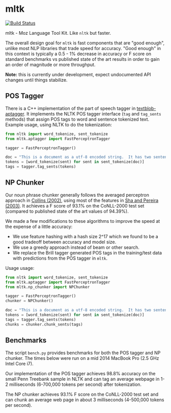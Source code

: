 mltk
====

[![Build Status](https://api.travis-ci.org/seomoz/mltk.png)](https://travis-ci.org/seomoz/mltk)

mltk - Moz Language Tool Kit.  Like `nltk` but faster.

The overall design goal for `mltk` is fast components that are "good enough",
unlike most NLP libraries that trade speed for accuracy.
"Good enough" in this context is typically a 0.5 - 1% decrease
in accuracy or F score on standard benchmarks vs published state
of the art results in order to gain an order of magnitude or more throughput.

**Note:** this is currently under development, expect undocumented API
changes until things stabilize.

POS Tagger
----------

There is a C++ implementation of the part of speech tagger in
[textblob-aptagger](https://github.com/sloria/textblob-aptagger).
It implements the NLTK POS tagger interface (`tag` and `tag_sents` methods)
that assign POS tags to word and sentence tokenized text.  Example usage,
using NLTK to do the tokenization:

```python
from nltk import word_tokenize, sent_tokenize
from mltk.aptagger import FastPerceptronTagger

tagger = FastPerceptronTagger()

doc = "This is a document as a utf-8 encoded string.  It has two sentences."
tokens = [word_tokenize(sent) for sent in sent_tokenize(doc)]
tags = tagger.tag_sents(tokens)
```

NP Chunker
----------

Our noun phrase chunker generally follows the averaged perceptron approach
in [Collins (2002)](http://scholar.google.com/scholar?hl=en&q=Discriminative+training+methods+for+hidden+Markov+models%3A+theory+and+experiments+with+perceptron+algorithms), using most of the features in
[Sha and Pereira (2003)](http://scholar.google.com/scholar?q=Shallow+Parsing+with+Conditional+Random+Fields).
It achieves a F score of 93.1% on the CoNLL-2000 test set (compared
to published state of the art values of 94.39%).

We made a few modifications to these algorithms to improve the speed
at the expense of a little accuracy:

* We use feature hashing with a hash size 2^17 which we found to be a good tradeoff between accuracy and model size.
* We use a greedy approach instead of beam or other search.
* We replace the Brill tagger generated POS tags in the training/test data with predictions from the POS tagger in `mltk`.

Usage usage:

```python
from nltk import word_tokenize, sent_tokenize
from mltk.aptagger import FastPerceptronTagger
from mltk.np_chunker import NPChunker

tagger = FastPerceptronTagger()
chunker = NPChunker()

doc = "This is a document as a utf-8 encoded string.  It has two sentences."
tokens = [word_tokenize(sent) for sent in sent_tokenize(doc)]
tags = tagger.tag_sents(tokens)
chunks = chunker.chunk_sents(tags)
```

Benchmarks
----------

The script `bench.py` provides benchmarks for both the POS tagger and
NP chunker.  The times below were run on a mid 2014 MacBook Pro
(2.5 GHz Intel Core i7).

Our implementation of the POS tagger achieves 98.8% accuracy on the small
Penn Treebank sample in NLTK and can tag an average webpage in 1-2
milliseconds (6-700,000 tokens per second) after tokenization.

The NP chunker achieves 93.1% F score on the CoNLL-2000 test set
and can chunk an average web page in about 3 milliseconds (4-500,000 tokens
per second).


